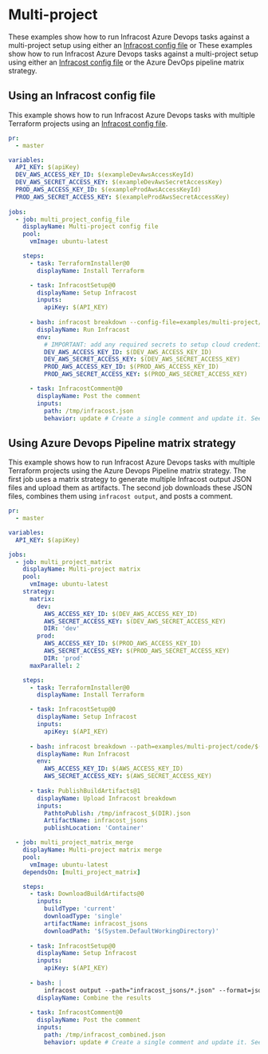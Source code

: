 # Multi-project

These examples show how to run Infracost Azure Devops tasks against a multi-project setup using either an [Infracost config file](https://www.infracost.io/docs/multi_project/config_file) or These examples show how to run Infracost Azure Devops tasks against a multi-project setup using either an [Infracost config file](https://www.infracost.io/docs/multi_project/config_file) or the Azure DevOps pipeline matrix strategy.

## Using an Infracost config file

This example shows how to run Infracost Azure Devops tasks with multiple Terraform projects using an [Infracost config file](https://www.infracost.io/docs/multi_project/config_file).

[//]: <> (BEGIN EXAMPLE)
```yml
pr:
  - master

variables:
  API_KEY: $(apiKey)
  DEV_AWS_ACCESS_KEY_ID: $(exampleDevAwsAccessKeyId)
  DEV_AWS_SECRET_ACCESS_KEY: $(exampleDevAwsSecretAccessKey)
  PROD_AWS_ACCESS_KEY_ID: $(exampleProdAwsAccessKeyId)
  PROD_AWS_SECRET_ACCESS_KEY: $(exampleProdAwsSecretAccessKey)
  
jobs:
  - job: multi_project_config_file
    displayName: Multi-project config file
    pool:
      vmImage: ubuntu-latest

    steps:
      - task: TerraformInstaller@0
        displayName: Install Terraform

      - task: InfracostSetup@0
        displayName: Setup Infracost
        inputs:
          apiKey: $(API_KEY)
      
      - bash: infracost breakdown --config-file=examples/multi-project/code/infracost.yml --format=json --out-file=/tmp/infracost.json
        displayName: Run Infracost
        env:
          # IMPORTANT: add any required secrets to setup cloud credentials so Terraform can run
          DEV_AWS_ACCESS_KEY_ID: $(DEV_AWS_ACCESS_KEY_ID)
          DEV_AWS_SECRET_ACCESS_KEY: $(DEV_AWS_SECRET_ACCESS_KEY)
          PROD_AWS_ACCESS_KEY_ID: $(PROD_AWS_ACCESS_KEY_ID)
          PROD_AWS_SECRET_ACCESS_KEY: $(PROD_AWS_SECRET_ACCESS_KEY)

      - task: InfracostComment@0
        displayName: Post the comment
        inputs:
          path: /tmp/infracost.json
          behavior: update # Create a single comment and update it. See https://github.com/infracost/actions/tree/master/comment for other options
```
[//]: <> (END EXAMPLE)

## Using Azure Devops Pipeline matrix strategy 

This example shows how to run Infracost Azure Devops tasks with multiple Terraform projects using the Azure Devops Pipeline matrix strategy. The first job uses a matrix strategy to generate multiple Infracost output JSON files and upload them as artifacts. The second job downloads these JSON files, combines them using `infracost output`, and posts a comment.

[//]: <> (BEGIN EXAMPLE)
```yml
pr:
  - master

variables:
  API_KEY: $(apiKey)

jobs:
  - job: multi_project_matrix
    displayName: Multi-project matrix
    pool:
      vmImage: ubuntu-latest
    strategy:
      matrix:
        dev:
          AWS_ACCESS_KEY_ID: $(DEV_AWS_ACCESS_KEY_ID)
          AWS_SECRET_ACCESS_KEY: $(DEV_AWS_SECRET_ACCESS_KEY) 
          DIR: 'dev'
        prod:
          AWS_ACCESS_KEY_ID: $(PROD_AWS_ACCESS_KEY_ID)
          AWS_SECRET_ACCESS_KEY: $(PROD_AWS_SECRET_ACCESS_KEY)
          DIR: 'prod'
      maxParallel: 2

    steps:
      - task: TerraformInstaller@0
        displayName: Install Terraform

      - task: InfracostSetup@0
        displayName: Setup Infracost
        inputs:
          apiKey: $(API_KEY)
          
      - bash: infracost breakdown --path=examples/multi-project/code/$(DIR) --format=json --out-file=/tmp/infracost_$(DIR).json
        displayName: Run Infracost
        env:
          AWS_ACCESS_KEY_ID: $(AWS_ACCESS_KEY_ID)
          AWS_SECRET_ACCESS_KEY: $(AWS_SECRET_ACCESS_KEY)
          
      - task: PublishBuildArtifacts@1
        displayName: Upload Infracost breakdown
        inputs:
          PathtoPublish: /tmp/infracost_$(DIR).json
          ArtifactName: infracost_jsons
          publishLocation: 'Container'

  - job: multi_project_matrix_merge
    displayName: Multi-project matrix merge
    pool:
      vmImage: ubuntu-latest
    dependsOn: [multi_project_matrix]

    steps:
      - task: DownloadBuildArtifacts@0
        inputs:
          buildType: 'current'
          downloadType: 'single'
          artifactName: infracost_jsons
          downloadPath: '$(System.DefaultWorkingDirectory)'
          
      - task: InfracostSetup@0
        displayName: Setup Infracost
        inputs:
          apiKey: $(API_KEY)
          
      - bash: |
          infracost output --path="infracost_jsons/*.json" --format=json --out-file=/tmp/infracost_combined.json
        displayName: Combine the results
          
      - task: InfracostComment@0
        displayName: Post the comment
        inputs:
          path: /tmp/infracost_combined.json
          behavior: update # Create a single comment and update it. See https://github.com/infracost/actions/tree/master/comment for other options
```
[//]: <> (END EXAMPLE)
